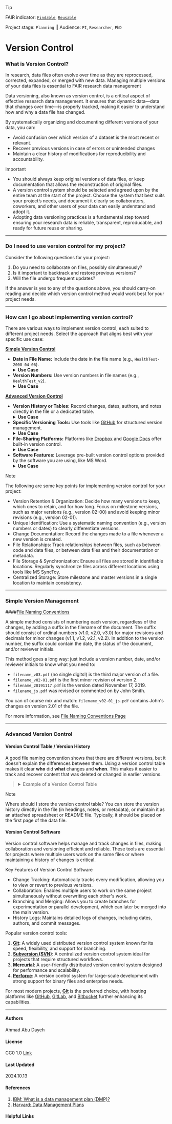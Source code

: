 >[!TIP]
> FAIR indicator: <code>[Findable]()</code>, <code>[Reusable]()</code>
> 
> Project stage: <code>Planning</code>  || Audience: <code>PI</code>, <code>Researcher</code>, <code>PhD</code>

# Version Control

### What is Version Control?

In research, data files often evolve over time as they are reprocessed, corrected, expanded, or merged with new data. Managing multiple versions of your data files is essential to FAIR research data management

Data versioning, also known as version control, is a critical aspect of effective research data management. It ensures that dynamic data—data that changes over time—is properly tracked, making it easier to understand how and why a data file has changed.

By systematically organizing and documenting different versions of your data, you can:
- Avoid confusion over which version of a dataset is the most recent or relevant.
- Recover previous versions in case of errors or unintended changes
- Maintain a clear history of modifications for reproducibility and accountability.

> [!Important]
> - You should always keep original versions of data files, or keep documentation that allows the reconstruction of original files.
> - A version control system should be selected and agreed upon by the entire team at the start of the project. Choose the system that best suits your project’s needs, and document it clearly so collaborators, coworkers, and other users of your data can easily understand and adopt it.
> - Adopting data versioning practices is a fundamental step toward ensuring your research data is reliable, transparent, reproducable, and ready for future reuse or sharing.

---
### Do I need to use version control for my project?

Consider the following questions for your project:
1. Do you need to collaborate on files, possibly simultaneously?
2. Is it important to backtrack and restore previous versions?
3. Will the file undergo frequent updates?

If the answer is yes to any of the questions above, you should carry-on reading and decide which version control method would work best for your project needs.

---

### How can I go about implementing version control?

There are various ways to implement version control, each suited to different project needs. Select the approach that aligns best with your specific use case:

**[Simple Version Control](#Simple-Version-Control)**  
- **Date in File Name:** Include the date in the file name (e.g., `HealthTest-2008-04-06`).  
  <details>
  <summary><strong>Use Case</strong></summary>
  Useful for small projects or personal files where tracking changes by date is sufficient. Examples include quick notes, drafts, or single-user documents.
  </details>  
- **Version Numbers:** Use version numbers in file names (e.g., `HealthTest_v2`).  
  <details>
  <summary><strong>Use Case</strong></summary>
  Best for projects with incremental updates. Examples include design files, project proposals, or single-user coding projects.
  </details>  

**[Advanced Version Control](#Advanced-Version-Control)**  
- **Version History or Tables:** Record changes, dates, authors, and notes directly in the file or a dedicated table.  
  <details>
  <summary><strong>Use Case</strong></summary>
  Ideal for documents requiring detailed tracking of edits, such as reports, research papers, or collaborative projects.
  </details>  
- **Specific Versioning Tools:** Use tools like [GitHub](https://github.com) for structured version management.  
  <details>
  <summary><strong>Use Case</strong></summary>
  Best for coding projects, software development, or any work requiring collaboration and detailed version logs.
  </details>  
- **File-Sharing Platforms:** Platforms like [Dropbox](https://www.dropbox.com) and [Google Docs](https://docs.google.com) offer built-in version control.  
  <details>
  <summary><strong>Use Case</strong></summary>
  Suitable for slides, text documents, spreadsheets, or collaborative writing and presentations.
  </details>  
- **Software Features:** Leverage pre-built version control options provided by the software you are using, like MS Word.  
  <details>
  <summary><strong>Use Case</strong></summary>
  Great for managing changes in text-heavy documents, legal contracts, or large reports.
  </details> 

>[!Note]
>The following are some key points for implementing version control for your project:
>- Version Retention & Organization: Decide how many versions to keep, which ones to retain, and for how long. Focus on milestone versions, such as major versions (e.g., version 02-00) and avoid keeping minor revisions (e.g., version 02-01).
>- Unique Identification: Use a systematic naming convention (e.g., version numbers or dates) to clearly differentiate versions.
>- Change Documentation: Record the changes made to a file whenever a new version is created.
>- File Relationships: Track relationships between files, such as between code and data files, or between data files and their documentation or metadata.
>- File Storage & Synchronization: Ensure all files are stored in identifiable locations. Regularly synchronize files across different locations using tools like MS SyncToy.
>- Centralized Storage: Store milestone and master versions in a single location to maintain consistency.

---

### Simple Version Management

####[File Naming Conventions](DataStorage/file-naming-conventions.md)

A simple method consists of numbering each version, regardless of the changes, by adding a suffix in the filename of the document. The suffix should consist of ordinal numbers (v1.0, v2.0, v3.0) for major revisions and decimals for minor changes (v1.1, v1.2, v2.1, v2.2). In addition to the version number, the suffix could contain the date, the status of the document, and/or reviewer initials.

This method goes a long way: just include a version number, date, and/or reviewer initials to know what you need to:

- `filename_v03.pdf` (no single digits!) is the third major version of a file.
- `filename_v02-01.pdf` is the first minor revision of version 2.
- `filename_20191117.pdf` is the version dated November 17, 2019.
- `filename_js.pdf` was revised or commented on by John Smith.

You can of course mix and match: `filename_v02-01_js.pdf` contains John's changes on version 2.01 of the file.

For more information, see [File Naming Conventions Page](DataStorage/file-naming-conventions.md)

---

### Advanced Version Control

#### Version Control Table / Version History

A good file naming convention shows that there are different versions, but it doesn't explain the differences between them. Using a version control table makes it clear **who** did **what** changes and **when**.
This makes it easier to track and recover content that was deleted or changed in earlier versions.

<blockquote>
<details>
<summary>Example of a Version Control Table</summary>

| Version  | Date       | Changes/Comments                                 | Author           | Status      |
|----------|------------|--------------------------------------------------|------------------|-------------|
| v1.0     | 2025-01-01 | Initial release                                  | John Smith       | Final       |
| v1.1     | 2025-01-05 | Minor edits to section 3.2                       | Sarah Johnson    | Draft       |
| v2.0     | 2025-01-10 | Major revision, added new section on methodology | Michael Lee      | Final       |
| v2.1     | 2025-01-12 | Minor revisions to the conclusion and references | Sarah Johnson    | Draft       |
| v2.2     | 2025-01-13 | Final review and cleanup of formatting           | John Smith       | Final       |

</details>
</blockquote>


> [!Note]
>  Where should I store the version control table?
> You can store the version history directly in the file (in headings, notes, or metadata), or maintain it as an attached spreadsheet or README file. Typically, it should be placed on the first page of the data file.

#### Version Control Software

Version control software helps manage and track changes in files, making collaboration and versioning efficient and reliable. These tools are essential for projects where multiple users work on the same files or where maintaining a history of changes is critical.

Key Features of Version Control Software
- Change Tracking: Automatically tracks every modification, allowing you to view or revert to previous versions.
- Collaboration: Enables multiple users to work on the same project simultaneously without overwriting each other's work.
- Branching and Merging: Allows you to create branches for experimentation or parallel development, which can later be merged into the main version.
- History Logs: Maintains detailed logs of changes, including dates, authors, and commit messages.

Popular version control tools:
1. [**Git**](https://git-scm.com/): A widely used distributed version control system known for its speed, flexibility, and support for branching.  
2. [**Subversion (SVN)**](https://subversion.apache.org/): A centralized version control system ideal for projects that require structured workflows.  
3. [**Mercurial**](https://www.mercurial-scm.org/): A user-friendly distributed version control system designed for performance and scalability.  
4. [**Perforce**](https://www.perforce.com/products/helix-core): A version control system for large-scale development with strong support for binary files and enterprise needs.  

For most modern projects, [**Git**](https://git-scm.com/) is the preferred choice, with hosting platforms like [GitHub](https://github.com), [GitLab](https://about.gitlab.com/), and [Bitbucket](https://bitbucket.org/) further enhancing its capabilities.

---

#### Authors  
Ahmad Abu Dayeh  

#### License  
CC0 1.0 [Link](https://creativecommons.org/publicdomain/zero/1.0/?ref=chooser-v1)

#### Last Updated  
2024.10.13

#### References
1. [IBM: What is a data management plan (DMP)?](https://www.ibm.com/topics/data-management-plan)
2. [Harvard: Data Management Plans](https://datamanagement.hms.harvard.edu/plan-design/data-management-plans)

#### Helpful Links
